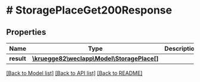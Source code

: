 # # StoragePlaceGet200Response

## Properties

Name | Type | Description | Notes
------------ | ------------- | ------------- | -------------
**result** | [**\kruegge82\weclapp\Model\StoragePlace[]**](StoragePlace.md) |  | [optional]

[[Back to Model list]](../../README.md#models) [[Back to API list]](../../README.md#endpoints) [[Back to README]](../../README.md)
